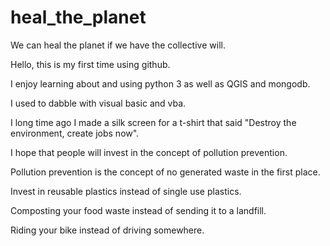 # heal_the_planet
We can heal the planet if we have the collective will.

Hello, this is my first time using github.

I enjoy learning about and using python 3 as well as QGIS and mongodb.

I used to dabble with visual basic and vba.

I long time ago I made a silk screen for a t-shirt that said "Destroy the environment, create jobs now".

I hope that people will invest in the concept of pollution prevention.

Pollution prevention is the concept of no generated waste in the first place.

Invest in reusable plastics instead of single use plastics.

Composting your food waste instead of sending it to a landfill.

Riding your bike instead of driving somewhere.
